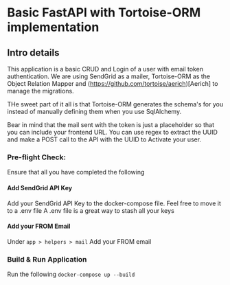 # Basic FastAPI with Tortoise-ORM implementation
## Intro details
This application is a basic CRUD and Login of a user with email token authentication.
We are using SendGrid as a mailer, Tortoise-ORM as the Object Relation Mapper and
(https://github.com/tortoise/aerich)[Aerich] to manage the migrations.

THe sweet part of it all is that Tortoise-ORM generates the schema's for you instead
of manually defining them when you use SqlAlchemy.

Bear in mind that the mail sent with the token is just a placeholder so that you can
include your frontend URL. You can use regex to extract the UUID and make a POST call to the
API with the UUID to Activate your user.


### Pre-flight Check:
Ensure that all you have completed the following

#### Add SendGrid API Key
Add your SendGrid API Key to the docker-compose file. Feel free to move it to a .env file
A .env file is a great way to stash all your keys

#### Add your FROM Email
Under `app > helpers > mail` Add your FROM email

### Build & Run Application
Run the following
`docker-compose up --build`

